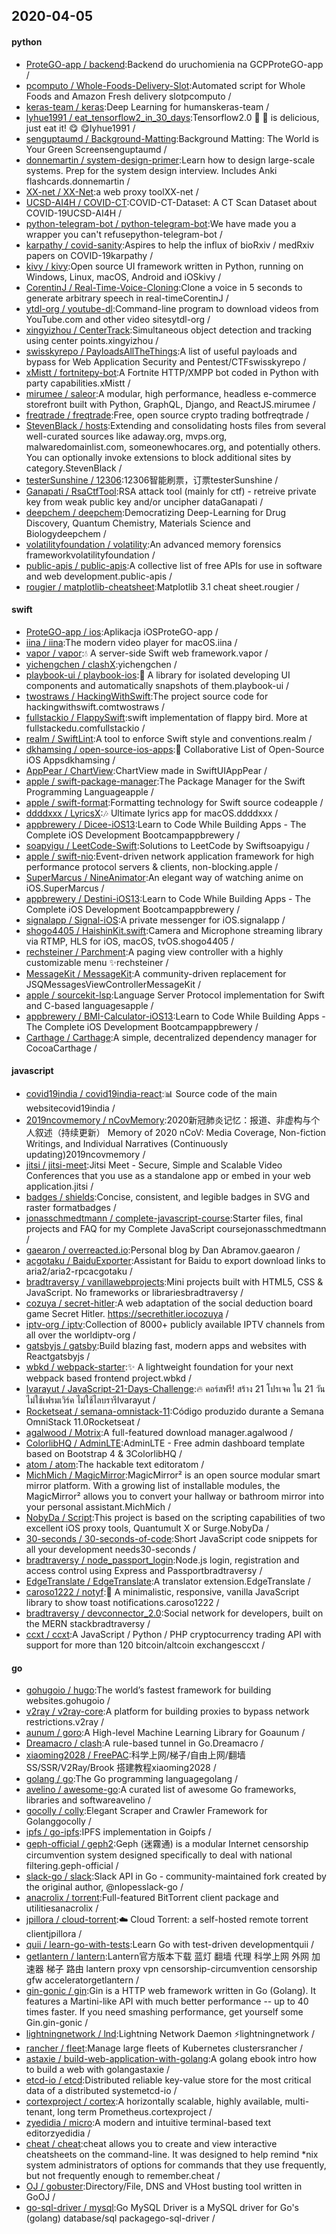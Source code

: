 ## 2020-04-05

#### python
* [ProteGO-app / backend](https://github.com/ProteGO-app/backend):Backend do uruchomienia na GCPProteGO-app /
* [pcomputo / Whole-Foods-Delivery-Slot](https://github.com/pcomputo/Whole-Foods-Delivery-Slot):Automated script for Whole Foods and Amazon Fresh delivery slotpcomputo /
* [keras-team / keras](https://github.com/keras-team/keras):Deep Learning for humanskeras-team /
* [lyhue1991 / eat_tensorflow2_in_30_days](https://github.com/lyhue1991/eat_tensorflow2_in_30_days):Tensorflow2.0
🍎
🍊
is delicious, just eat it!
😋
😋lyhue1991 /
* [senguptaumd / Background-Matting](https://github.com/senguptaumd/Background-Matting):Background Matting: The World is Your Green Screensenguptaumd /
* [donnemartin / system-design-primer](https://github.com/donnemartin/system-design-primer):Learn how to design large-scale systems. Prep for the system design interview. Includes Anki flashcards.donnemartin /
* [XX-net / XX-Net](https://github.com/XX-net/XX-Net):a web proxy toolXX-net /
* [UCSD-AI4H / COVID-CT](https://github.com/UCSD-AI4H/COVID-CT):COVID-CT-Dataset: A CT Scan Dataset about COVID-19UCSD-AI4H /
* [python-telegram-bot / python-telegram-bot](https://github.com/python-telegram-bot/python-telegram-bot):We have made you a wrapper you can't refusepython-telegram-bot /
* [karpathy / covid-sanity](https://github.com/karpathy/covid-sanity):Aspires to help the influx of bioRxiv / medRxiv papers on COVID-19karpathy /
* [kivy / kivy](https://github.com/kivy/kivy):Open source UI framework written in Python, running on Windows, Linux, macOS, Android and iOSkivy /
* [CorentinJ / Real-Time-Voice-Cloning](https://github.com/CorentinJ/Real-Time-Voice-Cloning):Clone a voice in 5 seconds to generate arbitrary speech in real-timeCorentinJ /
* [ytdl-org / youtube-dl](https://github.com/ytdl-org/youtube-dl):Command-line program to download videos from YouTube.com and other video sitesytdl-org /
* [xingyizhou / CenterTrack](https://github.com/xingyizhou/CenterTrack):Simultaneous object detection and tracking using center points.xingyizhou /
* [swisskyrepo / PayloadsAllTheThings](https://github.com/swisskyrepo/PayloadsAllTheThings):A list of useful payloads and bypass for Web Application Security and Pentest/CTFswisskyrepo /
* [xMistt / fortnitepy-bot](https://github.com/xMistt/fortnitepy-bot):A Fortnite HTTP/XMPP bot coded in Python with party capabilities.xMistt /
* [mirumee / saleor](https://github.com/mirumee/saleor):A modular, high performance, headless e-commerce storefront built with Python, GraphQL, Django, and ReactJS.mirumee /
* [freqtrade / freqtrade](https://github.com/freqtrade/freqtrade):Free, open source crypto trading botfreqtrade /
* [StevenBlack / hosts](https://github.com/StevenBlack/hosts):Extending and consolidating hosts files from several well-curated sources like adaway.org, mvps.org, malwaredomainlist.com, someonewhocares.org, and potentially others. You can optionally invoke extensions to block additional sites by category.StevenBlack /
* [testerSunshine / 12306](https://github.com/testerSunshine/12306):12306智能刷票，订票testerSunshine /
* [Ganapati / RsaCtfTool](https://github.com/Ganapati/RsaCtfTool):RSA attack tool (mainly for ctf) - retreive private key from weak public key and/or uncipher dataGanapati /
* [deepchem / deepchem](https://github.com/deepchem/deepchem):Democratizing Deep-Learning for Drug Discovery, Quantum Chemistry, Materials Science and Biologydeepchem /
* [volatilityfoundation / volatility](https://github.com/volatilityfoundation/volatility):An advanced memory forensics frameworkvolatilityfoundation /
* [public-apis / public-apis](https://github.com/public-apis/public-apis):A collective list of free APIs for use in software and web development.public-apis /
* [rougier / matplotlib-cheatsheet](https://github.com/rougier/matplotlib-cheatsheet):Matplotlib 3.1 cheat sheet.rougier /

#### swift
* [ProteGO-app / ios](https://github.com/ProteGO-app/ios):Aplikacja iOSProteGO-app /
* [iina / iina](https://github.com/iina/iina):The modern video player for macOS.iina /
* [vapor / vapor](https://github.com/vapor/vapor):💧
A server-side Swift web framework.vapor /
* [yichengchen / clashX](https://github.com/yichengchen/clashX):yichengchen /
* [playbook-ui / playbook-ios](https://github.com/playbook-ui/playbook-ios):📘
A library for isolated developing UI components and automatically snapshots of them.playbook-ui /
* [twostraws / HackingWithSwift](https://github.com/twostraws/HackingWithSwift):The project source code for hackingwithswift.comtwostraws /
* [fullstackio / FlappySwift](https://github.com/fullstackio/FlappySwift):swift implementation of flappy bird. More at fullstackedu.comfullstackio /
* [realm / SwiftLint](https://github.com/realm/SwiftLint):A tool to enforce Swift style and conventions.realm /
* [dkhamsing / open-source-ios-apps](https://github.com/dkhamsing/open-source-ios-apps):📱
Collaborative List of Open-Source iOS Appsdkhamsing /
* [AppPear / ChartView](https://github.com/AppPear/ChartView):ChartView made in SwiftUIAppPear /
* [apple / swift-package-manager](https://github.com/apple/swift-package-manager):The Package Manager for the Swift Programming Languageapple /
* [apple / swift-format](https://github.com/apple/swift-format):Formatting technology for Swift source codeapple /
* [ddddxxx / LyricsX](https://github.com/ddddxxx/LyricsX):🎶
Ultimate lyrics app for macOS.ddddxxx /
* [appbrewery / Dicee-iOS13](https://github.com/appbrewery/Dicee-iOS13):Learn to Code While Building Apps - The Complete iOS Development Bootcampappbrewery /
* [soapyigu / LeetCode-Swift](https://github.com/soapyigu/LeetCode-Swift):Solutions to LeetCode by Swiftsoapyigu /
* [apple / swift-nio](https://github.com/apple/swift-nio):Event-driven network application framework for high performance protocol servers & clients, non-blocking.apple /
* [SuperMarcus / NineAnimator](https://github.com/SuperMarcus/NineAnimator):An elegant way of watching anime on iOS.SuperMarcus /
* [appbrewery / Destini-iOS13](https://github.com/appbrewery/Destini-iOS13):Learn to Code While Building Apps - The Complete iOS Development Bootcampappbrewery /
* [signalapp / Signal-iOS](https://github.com/signalapp/Signal-iOS):A private messenger for iOS.signalapp /
* [shogo4405 / HaishinKit.swift](https://github.com/shogo4405/HaishinKit.swift):Camera and Microphone streaming library via RTMP, HLS for iOS, macOS, tvOS.shogo4405 /
* [rechsteiner / Parchment](https://github.com/rechsteiner/Parchment):A paging view controller with a highly customizable menu
✨rechsteiner /
* [MessageKit / MessageKit](https://github.com/MessageKit/MessageKit):A community-driven replacement for JSQMessagesViewControllerMessageKit /
* [apple / sourcekit-lsp](https://github.com/apple/sourcekit-lsp):Language Server Protocol implementation for Swift and C-based languagesapple /
* [appbrewery / BMI-Calculator-iOS13](https://github.com/appbrewery/BMI-Calculator-iOS13):Learn to Code While Building Apps - The Complete iOS Development Bootcampappbrewery /
* [Carthage / Carthage](https://github.com/Carthage/Carthage):A simple, decentralized dependency manager for CocoaCarthage /

#### javascript
* [covid19india / covid19india-react](https://github.com/covid19india/covid19india-react):📊
Source code of the main websitecovid19india /
* [2019ncovmemory / nCovMemory](https://github.com/2019ncovmemory/nCovMemory):2020新冠肺炎记忆：报道、非虚构与个人叙述（持续更新） Memory of 2020 nCoV: Media Coverage, Non-fiction Writings, and Individual Narratives (Continuously updating)2019ncovmemory /
* [jitsi / jitsi-meet](https://github.com/jitsi/jitsi-meet):Jitsi Meet - Secure, Simple and Scalable Video Conferences that you use as a standalone app or embed in your web application.jitsi /
* [badges / shields](https://github.com/badges/shields):Concise, consistent, and legible badges in SVG and raster formatbadges /
* [jonasschmedtmann / complete-javascript-course](https://github.com/jonasschmedtmann/complete-javascript-course):Starter files, final projects and FAQ for my Complete JavaScript coursejonasschmedtmann /
* [gaearon / overreacted.io](https://github.com/gaearon/overreacted.io):Personal blog by Dan Abramov.gaearon /
* [acgotaku / BaiduExporter](https://github.com/acgotaku/BaiduExporter):Assistant for Baidu to export download links to aria2/aria2-rpcacgotaku /
* [bradtraversy / vanillawebprojects](https://github.com/bradtraversy/vanillawebprojects):Mini projects built with HTML5, CSS & JavaScript. No frameworks or librariesbradtraversy /
* [cozuya / secret-hitler](https://github.com/cozuya/secret-hitler):A web adaptation of the social deduction board game Secret Hitler. https://secrethitler.iocozuya /
* [iptv-org / iptv](https://github.com/iptv-org/iptv):Collection of 8000+ publicly available IPTV channels from all over the worldiptv-org /
* [gatsbyjs / gatsby](https://github.com/gatsbyjs/gatsby):Build blazing fast, modern apps and websites with Reactgatsbyjs /
* [wbkd / webpack-starter](https://github.com/wbkd/webpack-starter):✨
A lightweight foundation for your next webpack based frontend project.wbkd /
* [lvarayut / JavaScript-21-Days-Challenge](https://github.com/lvarayut/JavaScript-21-Days-Challenge):🔥
คอร์สฟรี! สร้าง 21 โปรเจค ใน 21 วัน ไม่ใช้เฟรมเวิร์ค ไม่ใช้ไลบรารีlvarayut /
* [Rocketseat / semana-omnistack-11](https://github.com/Rocketseat/semana-omnistack-11):Código produzido durante a Semana OmniStack 11.0Rocketseat /
* [agalwood / Motrix](https://github.com/agalwood/Motrix):A full-featured download manager.agalwood /
* [ColorlibHQ / AdminLTE](https://github.com/ColorlibHQ/AdminLTE):AdminLTE - Free admin dashboard template based on Bootstrap 4 & 3ColorlibHQ /
* [atom / atom](https://github.com/atom/atom):The hackable text editoratom /
* [MichMich / MagicMirror](https://github.com/MichMich/MagicMirror):MagicMirror² is an open source modular smart mirror platform. With a growing list of installable modules, the MagicMirror² allows you to convert your hallway or bathroom mirror into your personal assistant.MichMich /
* [NobyDa / Script](https://github.com/NobyDa/Script):This project is based on the scripting capabilities of two excellent iOS proxy tools, Quantumult X or Surge.NobyDa /
* [30-seconds / 30-seconds-of-code](https://github.com/30-seconds/30-seconds-of-code):Short JavaScript code snippets for all your development needs30-seconds /
* [bradtraversy / node_passport_login](https://github.com/bradtraversy/node_passport_login):Node.js login, registration and access control using Express and Passportbradtraversy /
* [EdgeTranslate / EdgeTranslate](https://github.com/EdgeTranslate/EdgeTranslate):A translator extension.EdgeTranslate /
* [caroso1222 / notyf](https://github.com/caroso1222/notyf):👻
A minimalistic, responsive, vanilla JavaScript library to show toast notifications.caroso1222 /
* [bradtraversy / devconnector_2.0](https://github.com/bradtraversy/devconnector_2.0):Social network for developers, built on the MERN stackbradtraversy /
* [ccxt / ccxt](https://github.com/ccxt/ccxt):A JavaScript / Python / PHP cryptocurrency trading API with support for more than 120 bitcoin/altcoin exchangesccxt /

#### go
* [gohugoio / hugo](https://github.com/gohugoio/hugo):The world’s fastest framework for building websites.gohugoio /
* [v2ray / v2ray-core](https://github.com/v2ray/v2ray-core):A platform for building proxies to bypass network restrictions.v2ray /
* [aunum / goro](https://github.com/aunum/goro):A High-level Machine Learning Library for Goaunum /
* [Dreamacro / clash](https://github.com/Dreamacro/clash):A rule-based tunnel in Go.Dreamacro /
* [xiaoming2028 / FreePAC](https://github.com/xiaoming2028/FreePAC):科学上网/梯子/自由上网/翻墙 SS/SSR/V2Ray/Brook 搭建教程xiaoming2028 /
* [golang / go](https://github.com/golang/go):The Go programming languagegolang /
* [avelino / awesome-go](https://github.com/avelino/awesome-go):A curated list of awesome Go frameworks, libraries and softwareavelino /
* [gocolly / colly](https://github.com/gocolly/colly):Elegant Scraper and Crawler Framework for Golanggocolly /
* [ipfs / go-ipfs](https://github.com/ipfs/go-ipfs):IPFS implementation in Goipfs /
* [geph-official / geph2](https://github.com/geph-official/geph2):Geph (迷霧通) is a modular Internet censorship circumvention system designed specifically to deal with national filtering.geph-official /
* [slack-go / slack](https://github.com/slack-go/slack):Slack API in Go - community-maintained fork created by the original author, @nlopesslack-go /
* [anacrolix / torrent](https://github.com/anacrolix/torrent):Full-featured BitTorrent client package and utilitiesanacrolix /
* [jpillora / cloud-torrent](https://github.com/jpillora/cloud-torrent):☁️
Cloud Torrent: a self-hosted remote torrent clientjpillora /
* [quii / learn-go-with-tests](https://github.com/quii/learn-go-with-tests):Learn Go with test-driven developmentquii /
* [getlantern / lantern](https://github.com/getlantern/lantern):Lantern官方版本下载 蓝灯 翻墙 代理 科学上网 外网 加速器 梯子 路由 lantern proxy vpn censorship-circumvention censorship gfw acceleratorgetlantern /
* [gin-gonic / gin](https://github.com/gin-gonic/gin):Gin is a HTTP web framework written in Go (Golang). It features a Martini-like API with much better performance -- up to 40 times faster. If you need smashing performance, get yourself some Gin.gin-gonic /
* [lightningnetwork / lnd](https://github.com/lightningnetwork/lnd):Lightning Network Daemon
⚡️lightningnetwork /
* [rancher / fleet](https://github.com/rancher/fleet):Manage large fleets of Kubernetes clustersrancher /
* [astaxie / build-web-application-with-golang](https://github.com/astaxie/build-web-application-with-golang):A golang ebook intro how to build a web with golangastaxie /
* [etcd-io / etcd](https://github.com/etcd-io/etcd):Distributed reliable key-value store for the most critical data of a distributed systemetcd-io /
* [cortexproject / cortex](https://github.com/cortexproject/cortex):A horizontally scalable, highly available, multi-tenant, long term Prometheus.cortexproject /
* [zyedidia / micro](https://github.com/zyedidia/micro):A modern and intuitive terminal-based text editorzyedidia /
* [cheat / cheat](https://github.com/cheat/cheat):cheat allows you to create and view interactive cheatsheets on the command-line. It was designed to help remind *nix system administrators of options for commands that they use frequently, but not frequently enough to remember.cheat /
* [OJ / gobuster](https://github.com/OJ/gobuster):Directory/File, DNS and VHost busting tool written in GoOJ /
* [go-sql-driver / mysql](https://github.com/go-sql-driver/mysql):Go MySQL Driver is a MySQL driver for Go's (golang) database/sql packagego-sql-driver /
